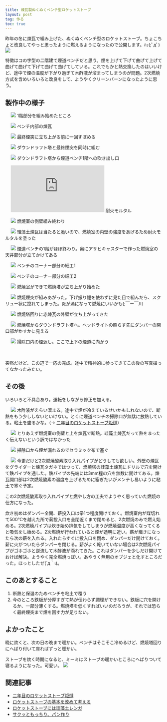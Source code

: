 ```yaml
---
title: 煉瓦製ぬくぬくベンチ型ロケットストーブ
layout: post
tag: 作る
toc: true
---
```

昨年の冬に煉瓦で組み上げた、ぬくぬくベンチ型のロケットストーブ。ちょこちょと改良してやっと思ったように燃えるようになったので公開します。ﾊｯ(;ﾟдﾟ)
![](https://kobapan.com/f/26464392984_0f99ac55fc.jpg)

特徴はコの字型の二階建て煙道ベンチだと思う。煙を上げて下げて曲げて上げて曲げて曲げて下げて曲げて曲げてしている。これでもかと熱交換したのはいいけど、途中で煙の温度が下がり過ぎて木酢液が溜まってしまうのが問題。2次燃焼方式を含めいろいろと改良をして、ようやくクリーンバーンになったように思う。



## 製作中の様子

　
![](https://kobapan.com/f/15403105046_39db484721.jpg)
1階部分を組み始めたところ

　
![](https://kobapan.com/f/15239569827_f862cdf91c.jpg)
ベンチ内部の煉瓦

　
![](https://kobapan.com/f/15422952841_4e48f366af.jpg)
最終煙突に立ち上がる前に一回すぼめる

　
![](https://kobapan.com/f/15426108475_1e95108a1a.jpg)
ダウンドラフト塔と最終煙突を同時に組む

　
![](https://kobapan.com/f/15239560688_75d9d0c3e7.jpg)
ダウンドラフト塔から煙道ベンチ1階への吹き出し口

　
![](https://kobapan.com/p/i.php?/galleries/make/15422976621_f8f11bc5f7-me.jpg)
耐火モルタル

　
![](https://kobapan.com/f/15239513048_b8354a8e93.jpg)
燃焼室の側壁組み終わり

　
![](https://kobapan.com/f/15239342289_9ec2f9c166.jpg)
珪藻土煉瓦は当たると脆いので、燃焼室の内壁の強度をあげるため耐火モルタルを塗った

　
![](https://kobapan.com/f/15239596137_6f6a8b2a01.jpg)
煙道ベンチの1階がほぼ終わり。奥にアサヒキャスターで作った燃焼室の天井部分が立てかけてある

　
![](https://kobapan.com/f/15422964781_9a64bf2f36.jpg)
ベンチのコーナー部分の細工1

　
![](https://kobapan.com/f/15239428770_bcd7b024ac.jpg)
ベンチのコーナー部分の細工2

　
![](https://kobapan.com/f/15403085006_5e82893826.jpg)
燃焼室ができて燃焼塔が立ち上がり始めた

　
![](https://kobapan.com/f/15422955681_dcc43ab5ba.jpg)
燃焼煙突が組みあがった。下げ振り錘を使わずに見た目で組んだら、スクリュー状に捻れてしまった。炎が渦になって燃焼にいいかも(;￣ー￣川

　
![](https://kobapan.com/f/15239521928_2e7031bc27.jpg)
燃焼塔回りに赤煉瓦の外壁が立ち上がってきた

　
![](https://kobapan.com/f/15425787582_43b6a6954d.jpg)
燃焼塔からダウンドラフト塔へ。ヘッドライトの照らす先にダンパーの開口部がかすかに見える

　
![](https://kobapan.com/f/15426126435_e557eae876.jpg)
掃除口内の煙返し。ここで上下の煙道に向かう

　

突然だけど、この辺で一応の完成。途中で精神的に参ってきてこの後の写真撮ってなかったみたい。


## その後
いろいろと不具合あり。運転をしながら修正を加える。

　
![](https://kobapan.com/f/15239534708_0d9979a930.jpg)
木酢液がえらい溜まる。途中で煙が冷えているせいかもしれないので、断熱をもう少ししないといけない。とくに煙道ベンチの掃除口が無駄に放熱している。粘土を盛るかな。（→ [二年目のロケットストーブ炬燵](http://kobapan.com/blog/2015/11/15/rocket.html)）

　
![](https://kobapan.com/f/15239531348_a3777a2b6e.jpg)
とりあえず燃焼室の側壁と上を煉瓦で断熱。珪藻土煉瓦だって熱をまったく伝えないという訳ではなかった

　
![](https://kobapan.com/f/15422938631_182c52f1d8.jpg)
掃除口から煙が漏れるのでセラミック布で塞ぐ

　
![](https://kobapan.com/f/15425819915_2a7800d929.jpg)
今更だけど2次燃焼酸素取り入れパイプがどうしても欲しい。外壁の煉瓦をグライダーと煉瓦タガネではつって、燃焼塔の珪藻土煉瓦にドリルで穴を開けて鉄パイプを通した。鉄パイプの先端には3mm程の穴を無数に開けてある。煉瓦開口部は2次燃焼酸素の温度を上げるために塞ぎたいがメンテし易いように粘土で塞ぐ予定。


この2次燃焼酸素取り入れパイプと燃やし方の工夫でようやく思っていた燃焼の仕方になった。

炊き初めはダンパー全開、薪投入口は拳1つ程度開けておく。燃焼室内が煤切れて500℃を越えた所で薪投入口を全閉近くまで閉めると、2次燃焼のみで燃え始める。2次燃焼パイプは炊き始め排気をしてしまうが燃焼温度が高くなってくると吸気をし始める。2次燃焼が行われていると煙が透明に近い。薪が熾きになったら次の薪を入れる。入れたらすぐに投入口を閉め、ダンパーだけ開けておく。薪に火がついたらダンパーを閉じる。薪がよく乾いていない場合は2次燃焼パイプがゴホゴホと逆流して木酢液が滴れてきた。これはダンパーを少しだけ開けておけば解決。ようやく完全燃焼っぽい。あやうく無用のオブジェと化すところだった。ほっとしたぜ(´д｀ι)。


## このあとすること

1. 断熱と保温のためベンチを粘土で覆う
2. 今のところ鉄板が分厚すぎて熱が伝わらず調理ができない。鉄板に穴を開けるか、一部分薄くする。燃焼塔を低くすればいいのだろうが、それでは恐らく最終煙突まで煙を回す力が足りない。


## よかったこと

晩に炊くと、次の日の晩まで暖かい。ベンチはそこそこ冷めるけど、燃焼塔回りにへばり付いて座ればずっと暖かい。

ストーブを炊く時期になると、ミーミはストーブの暖かいところにへばりついて寝るようになった。可愛い。
![](https://kobapan.com/f/15427126332_3df5924f42.jpg)


## 関連記事
- [二年目のロケットストーブ炬燵](http://kobapan.com/blog/2015/11/15/rocket.html)
- [ロケットストーブの基本を改めて考える](http://kobapan.com/blog/2015/10/07/lorena-rocket.html)
- [ロケットストーブには珪藻土レンガ](http://kobapan.com/blog/2015/10/22/rocket.html)
- [サクッともっちり、パン作り](http://kobapan.com/blog/2015/12/01/bread.html)
